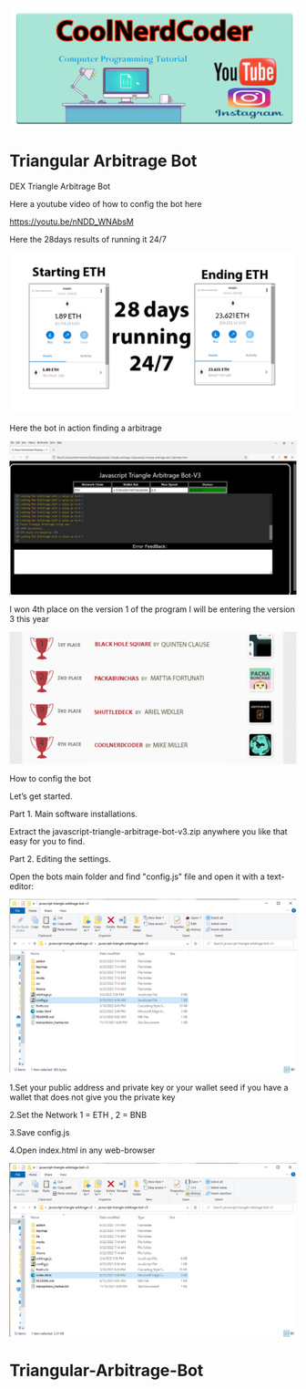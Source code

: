 <img src="https://github.com/CoolnerdcoderV3/JavaScript-Triangular-Arbitrage-Bot-V3/raw/main/coolnercoder.png" >

<h1>Triangular Arbitrage Bot</h1>

DEX Triangle Arbitrage Bot

Here a youtube video of how to config the bot here

https://youtu.be/nNDD_WNAbsM

Here the 28days results of running it 24/7

<img src="https://github.com/CoolnerdcoderV3/JavaScript-Triangular-Arbitrage-Bot-V3/raw/main/28days.png" width="750px" >

Here the bot in action finding a arbitrage

<img src="https://github.com/CoolnerdcoderV3/JavaScript-Triangular-Arbitrage-Bot-V3/raw/main/Screenshot%2006-23-2022%2009.44.32.png" width="750px" >


I won 4th place on the version 1 of the program I will be entering the version 3 this year

<img src="https://github.com/CoolnerdcoderV3/JavaScript-Triangular-Arbitrage-Bot-V3/raw/main/iwon.png" width="750px">

How to config the bot

Let’s get started.

Part 1. Main software installations.

Extract the javascript-triangle-arbitrage-bot-v3.zip anywhere you like that easy for you to find.

Part 2. Editing the settings.

Open the bots main folder and find "config.js" file and open it with a text-editor:

<img src="https://github.com/CoolnerdcoderV3/JavaScript-Triangular-Arbitrage-Bot-V3/raw/main/Screenshot%2006-23-2022%2009.54.22.png" >

1.Set your public address and private key or your wallet seed if you have a wallet that does not give you the private key

2.Set the Network  1 = ETH , 2 = BNB

3.Save config.js

4.Open index.html in any web-browser

<img src="https://github.com/CoolnerdcoderV3/JavaScript-Triangular-Arbitrage-Bot-V3/raw/main/Screenshot%2006-23-2022%2009.54.51.png" >









# Triangular-Arbitrage-Bot
